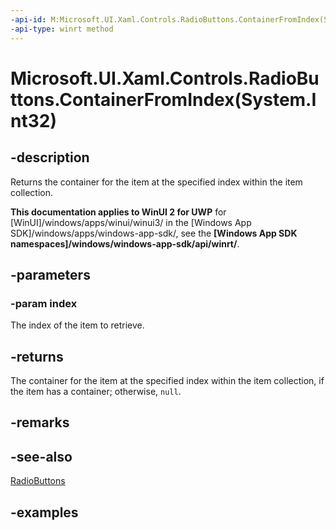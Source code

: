 ```yaml
---
-api-id: M:Microsoft.UI.Xaml.Controls.RadioButtons.ContainerFromIndex(System.Int32)
-api-type: winrt method
---
```


# Microsoft.UI.Xaml.Controls.RadioButtons.ContainerFromIndex(System.Int32)

<!--
public Windows.UI.Xaml.UIElement ContainerFromIndex (int index);
-->

## -description

Returns the container for the item at the specified index within the item collection.

**This documentation applies to WinUI 2 for UWP** for [WinUI]/windows/apps/winui/winui3/ in the [Windows App SDK]/windows/apps/windows-app-sdk/, see the **[Windows App SDK namespaces]/windows/windows-app-sdk/api/winrt/**.

## -parameters

### -param index

The index of the item to retrieve.

## -returns

The container for the item at the specified index within the item collection, if the item has a container; otherwise, `null`.

## -remarks

## -see-also

[RadioButtons](radiobuttons.md)

## -examples

